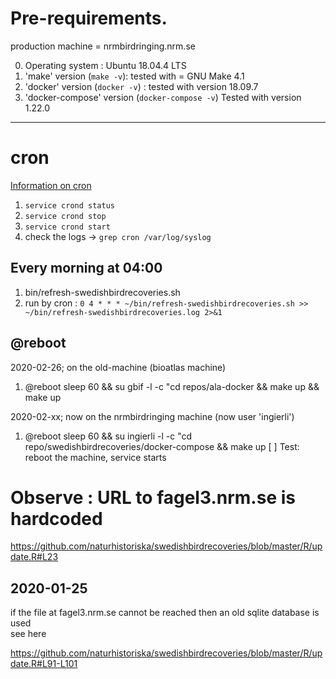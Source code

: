 # Pre-requirements.

production machine = nrmbirdringing.nrm.se  <p>

0. Operating system : Ubuntu 18.04.4 LTS
1. 'make' version (`make -v`): tested with = GNU Make 4.1
2. 'docker' version (`docker -v`) : tested with version 18.09.7
3. 'docker-compose' version (`docker-compose -v`) Tested with version 1.22.0

***

# cron

[Information on cron](https://en.wikipedia.org/wiki/Cron)

1. `service crond status`
2. `service crond stop`
3. `service crond start`
4. check the logs -> `grep cron /var/log/syslog`


## Every morning at 04:00

1. bin/refresh-swedishbirdrecoveries.sh
2. run by cron : `0 4 * * * ~/bin/refresh-swedishbirdrecoveries.sh >> ~/bin/refresh-swedishbirdrecoveries.log 2>&1`


## @reboot 

2020-02-26; on the old-machine (bioatlas machine)  <p>
1. @reboot sleep 60 && su gbif -l -c "cd repos/ala-docker && make up && make up 

2020-02-xx; now on the nrmbirdringing machine (now user 'ingierli') <p>
1. @reboot sleep 60 && su ingierli -l -c "cd repo/swedishbirdrecoveries/docker-compose && make up 
[ ] Test: reboot the machine, service starts


# Observe : URL to fagel3.nrm.se is hardcoded

https://github.com/naturhistoriska/swedishbirdrecoveries/blob/master/R/update.R#L23 

## 2020-01-25 
if the file at fagel3.nrm.se cannot be reached then an old sqlite database is used <br>
see here 

https://github.com/naturhistoriska/swedishbirdrecoveries/blob/master/R/update.R#L91-L101
